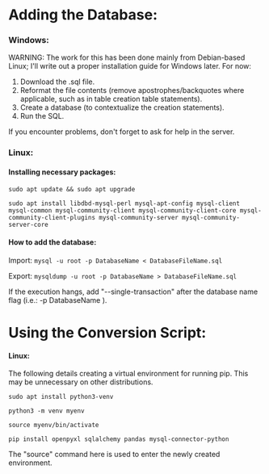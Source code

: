 # Adding the Database:


### Windows:
WARNING: The work for this has been done mainly from Debian-based Linux; I'll write out a proper installation guide for Windows later. For now:

1. Download the .sql file.
2. Reformat the file contents (remove apostrophes/backquotes where applicable, such as in table creation table statements).
3. Create a database (to contextualize the creation statements).
4. Run the SQL.

If you encounter problems, don't forget to ask for help in the server.

### Linux:

#### Installing necessary packages:
```
sudo apt update && sudo apt upgrade

sudo apt install libdbd-mysql-perl mysql-apt-config mysql-client mysql-common mysql-community-client mysql-community-client-core mysql-community-client-plugins mysql-community-server mysql-community-server-core
```

#### How to add the database:
Import: `mysql -u root -p DatabaseName < DatabaseFileName.sql`

Export: `mysqldump -u root -p DatabaseName > DatabaseFileName.sql`

 If the execution hangs, add "--single-transaction" after the database name flag (i.e.: -p DatabaseName <here>).

# Using the Conversion Script:

#### Linux:

The following details creating a virtual environment for running pip. This may be unnecessary on other distributions.

```
sudo apt install python3-venv

python3 -m venv myenv

source myenv/bin/activate

pip install openpyxl sqlalchemy pandas mysql-connector-python
```
The "source" command here is used to enter the newly created environment.

